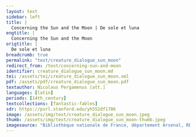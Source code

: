 ```yaml
---
layout: text
sidebar: left
title: |
  Concerning the Sun and the Moon | De sole et luna
engtitle: |
  Concerning the Sun and the Moon
origtitle: |
  De sole et luna
breadcrumb: true
permalink: "text/creature_dialogue_sun_moon"
redirect_from: /text/concerning-sun-and-moon
identifier: creature_dialogue_sun_moon.md
tei: /assets/tei/creature_dialogue_sun_moon.xml
pdf: /assets/pdf/creature_dialogue_sun_moon.pdf
textauthor: Nicolaus Pergamenus [att.]
languages: [latin]
periods: [14th_century]
textcollections: [fantastic-fables]
sdr: https://purl.stanford.edu/yh552df1706
image: /assets/img/text/creature_dialogue_sun_moon.jpeg
thumb: /assets/img/text/creature_dialogue_sun_moon-thumb.jpeg
imagesource: "Bibliothèque nationale de France, département Arsenal, RESERVE FOL-BL-911, f.12r [Public Domain]"
---
```

